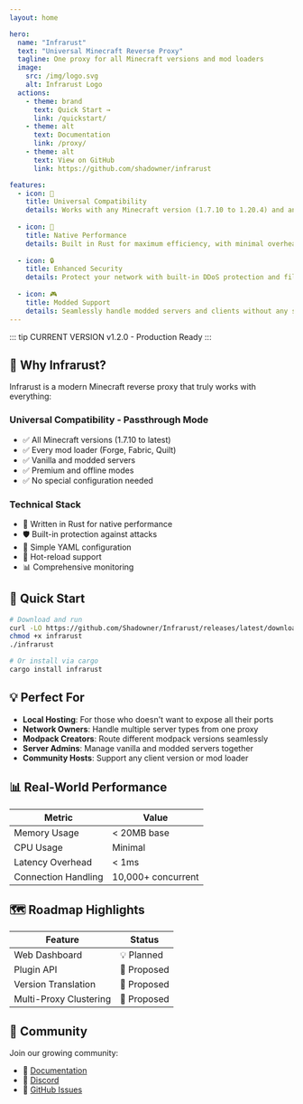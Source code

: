 ```yaml
---
layout: home

hero:
  name: "Infrarust"
  text: "Universal Minecraft Reverse Proxy"
  tagline: One proxy for all Minecraft versions and mod loaders
  image:
    src: /img/logo.svg
    alt: Infrarust Logo
  actions:
    - theme: brand
      text: Quick Start →
      link: /quickstart/
    - theme: alt
      text: Documentation
      link: /proxy/
    - theme: alt
      text: View on GitHub
      link: https://github.com/shadowner/infrarust

features:
  - icon: 🌈
    title: Universal Compatibility
    details: Works with any Minecraft version (1.7.10 to 1.20.4) and any mod loader (Forge, Fabric, Quilt, etc.)
  
  - icon: 🚀
    title: Native Performance
    details: Built in Rust for maximum efficiency, with minimal overhead and optimized resource usage
  
  - icon: 🔒
    title: Enhanced Security
    details: Protect your network with built-in DDoS protection and filtering systems
  
  - icon: 🎮
    title: Modded Support
    details: Seamlessly handle modded servers and clients without any special configuration
---
```


::: tip CURRENT VERSION
<span class="version-tag">v1.2.0</span> - Production Ready
:::

## 🎯 Why Infrarust?

Infrarust is a modern Minecraft reverse proxy that truly works with everything:

### Universal Compatibility - Passthrough Mode

- ✅ All Minecraft versions (1.7.10 to latest)
- ✅ Every mod loader (Forge, Fabric, Quilt)
- ✅ Vanilla and modded servers
- ✅ Premium and offline modes
- ✅ No special configuration needed

### Technical Stack

- 🚀 Written in Rust for native performance
- 🛡️ Built-in protection against attacks
- 📝 Simple YAML configuration
- 🔄 Hot-reload support
- 📊 Comprehensive monitoring

## 🚀 Quick Start

```bash
# Download and run
curl -LO https://github.com/Shadowner/Infrarust/releases/latest/download/infrarust
chmod +x infrarust
./infrarust

# Or install via cargo
cargo install infrarust
```

## 💡 Perfect For

- **Local Hosting**: For those who doesn't want to expose all their ports
- **Network Owners**: Handle multiple server types from one proxy
- **Modpack Creators**: Route different modpack versions seamlessly
- **Server Admins**: Manage vanilla and modded servers together
- **Community Hosts**: Support any client version or mod loader

## 📊 Real-World Performance

| Metric | Value |
|--------|--------|
| Memory Usage | < 20MB base |
| CPU Usage | Minimal |
| Latency Overhead | < 1ms |
| Connection Handling | 10,000+ concurrent |

## 🗺️ Roadmap Highlights

| Feature | Status |
|---------|--------|
| Web Dashboard | 💡 Planned |
| Plugin API | 💭 Proposed |
| Version Translation | 💭 Proposed |
| Multi-Proxy Clustering | 💭 Proposed |

## 🤝 Community

Join our growing community:

- 📖 [Documentation](/docs/)
- 💬 [Discord](https://discord.gg/uzs5nZsWaB)
- 🐛 [GitHub Issues](https://github.com/shadowner/infrarust/issues)

<script>
// TODO: Look for another way with vitepress
if (typeof window !== 'undefined' && navigator.language.startsWith('fr') && !localStorage.getItem('redirected')) {
  window.location.replace('/fr' + window.location.pathname);
  localStorage.setItem('redirected', 'true');
}
</script>
